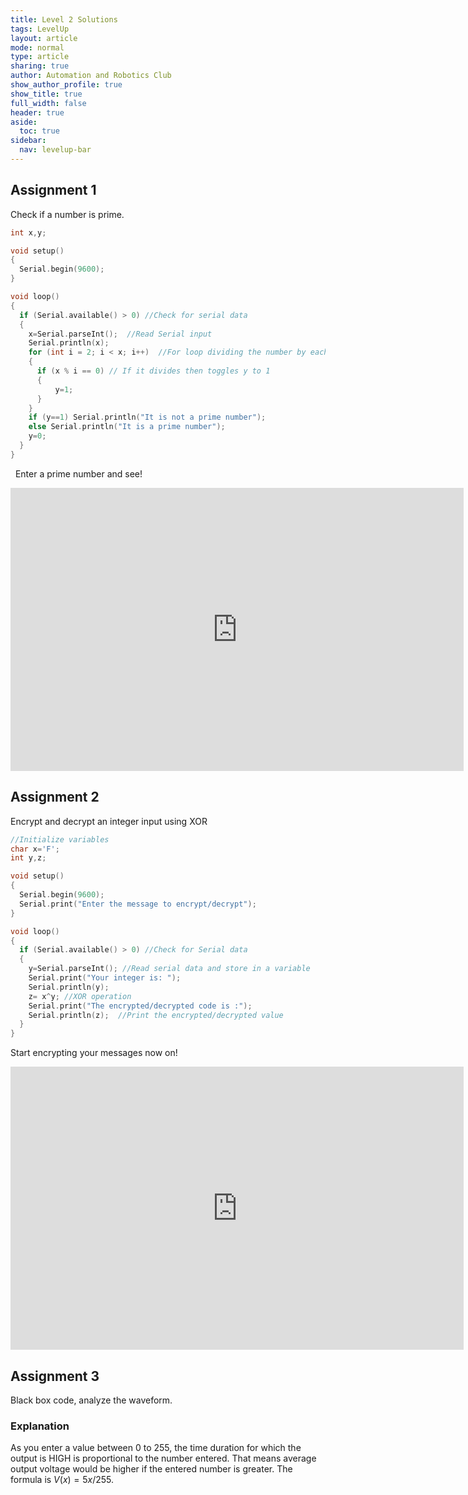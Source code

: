 ```yaml
---
title: Level 2 Solutions
tags: LevelUp
layout: article
mode: normal
type: article
sharing: true
author: Automation and Robotics Club
show_author_profile: true
show_title: true
full_width: false
header: true
aside:
  toc: true
sidebar:
  nav: levelup-bar	
---
```



## Assignment 1
Check if a number is prime.

```c++
int x,y;

void setup()
{
  Serial.begin(9600);
}

void loop()
{
  if (Serial.available() > 0) //Check for serial data
  {
    x=Serial.parseInt();  //Read Serial input
    Serial.println(x);
	for (int i = 2; i < x; i++)  //For loop dividing the number by each number between 0 and itself
    {
      if (x % i == 0) // If it divides then toggles y to 1
      {
		  y=1;
	  }
    }
    if (y==1) Serial.println("It is not a prime number");
    else Serial.println("It is a prime number");
    y=0;
  }
}
```
&nbsp;
Enter a prime number and see!
<iframe width="725" height="453" src="https://www.tinkercad.com/embed/0BT5juFv1NO?editbtn=1" frameborder="0" marginwidth="0" marginheight="0" scrolling="no"></iframe>

## Assignment 2
Encrypt and decrypt an integer input using XOR

```c++
//Initialize variables
char x='F';
int y,z;

void setup()
{
  Serial.begin(9600);
  Serial.print("Enter the message to encrypt/decrypt");
}

void loop()
{
  if (Serial.available() > 0) //Check for Serial data
  {
    y=Serial.parseInt(); //Read serial data and store in a variable
    Serial.print("Your integer is: ");
    Serial.println(y);
    z= x^y; //XOR operation
    Serial.print("The encrypted/decrypted code is :");
    Serial.println(z);  //Print the encrypted/decrypted value
  }
}
```
Start encrypting your messages now on!
<iframe width="725" height="453" src="https://www.tinkercad.com/embed/fVCIdFr3sp6?editbtn=1" frameborder="0" marginwidth="0" marginheight="0" scrolling="no"></iframe>

## Assignment 3
Black box code, analyze the waveform.
&nbsp;

### Explanation 
As you enter a value between 0 to 255, the time duration for which the output is HIGH is proportional to the number entered. That means average output voltage would be higher if the entered number is greater. The formula is $V(x)=5x/255$.